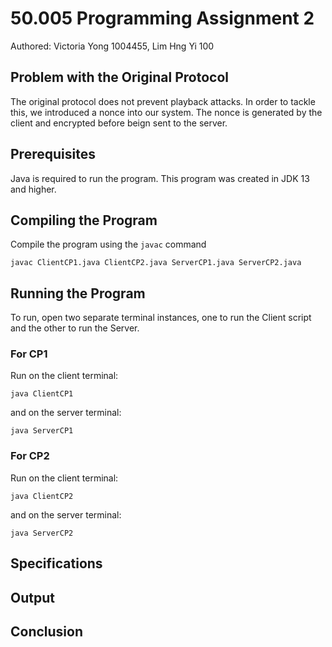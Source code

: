 # 50.005 Programming Assignment 2
Authored: Victoria Yong 1004455, Lim Hng Yi 100

## Problem with the Original Protocol
The original protocol does not prevent playback attacks. 
In order to tackle this, we introduced a nonce into our system. The nonce is generated by the client and encrypted before beign sent to the server.

## Prerequisites
Java is required to run the program. This program was created in JDK 13 and higher.

## Compiling the Program

Compile the program using the `javac` command

```
javac ClientCP1.java ClientCP2.java ServerCP1.java ServerCP2.java

```

## Running the Program

To run, open two separate terminal instances, one to run the Client script and the other to run the Server.

### For CP1
Run on the client terminal:
```
java ClientCP1
```
and on the server terminal:
```
java ServerCP1
```

### For CP2
Run on the client terminal:
```
java ClientCP2
```
and on the server terminal:
```
java ServerCP2
```

## Specifications

## Output

## Conclusion